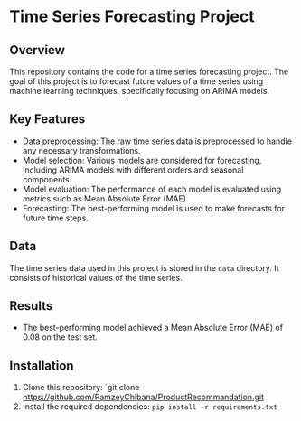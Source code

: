 # Time Series Forecasting Project

## Overview
This repository contains the code for a time series forecasting project. The goal of this project is to forecast future values of a time series using machine learning techniques, specifically focusing on ARIMA models.

## Key Features
- Data preprocessing: The raw time series data is preprocessed to handle any necessary transformations.
- Model selection: Various models are considered for forecasting, including ARIMA models with different orders and seasonal components.
- Model evaluation: The performance of each model is evaluated using metrics such as Mean Absolute Error (MAE)
- Forecasting: The best-performing model is used to make forecasts for future time steps.

## Data
The time series data used in this project is stored in the `data` directory. It consists of historical values of the time series.
## Results
- The best-performing model achieved a Mean Absolute Error (MAE) of 0.08 on the test set.

## Installation
1. Clone this repository: `git clone https://github.com/RamzeyChibana/ProductRecommandation.git
2. Install the required dependencies: `pip install -r requirements.txt`
